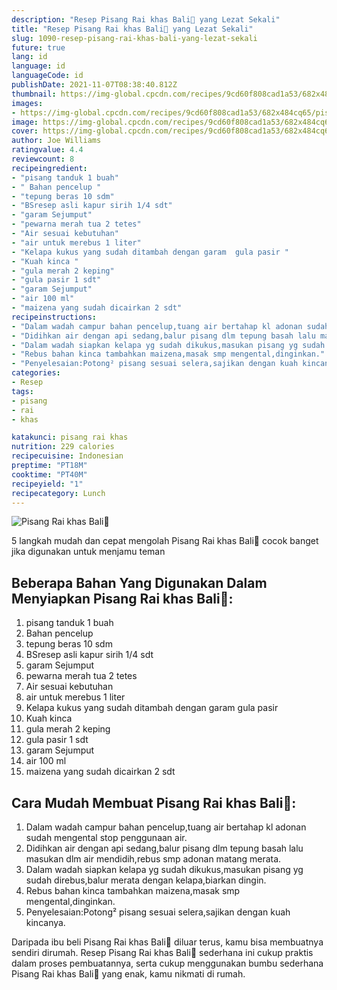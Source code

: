 ```yaml
---
description: "Resep Pisang Rai khas Bali🍌 yang Lezat Sekali"
title: "Resep Pisang Rai khas Bali🍌 yang Lezat Sekali"
slug: 1090-resep-pisang-rai-khas-bali-yang-lezat-sekali
future: true
lang: id
language: id
languageCode: id
publishDate: 2021-11-07T08:38:40.812Z 
thumbnail: https://img-global.cpcdn.com/recipes/9cd60f808cad1a53/682x484cq65/pisang-rai-khas-bali-foto-resep-utama.png
images:
- https://img-global.cpcdn.com/recipes/9cd60f808cad1a53/682x484cq65/pisang-rai-khas-bali-foto-resep-utama.png
image: https://img-global.cpcdn.com/recipes/9cd60f808cad1a53/682x484cq65/pisang-rai-khas-bali-foto-resep-utama.png
cover: https://img-global.cpcdn.com/recipes/9cd60f808cad1a53/682x484cq65/pisang-rai-khas-bali-foto-resep-utama.png
author: Joe Williams
ratingvalue: 4.4
reviewcount: 8
recipeingredient:
- "pisang tanduk 1 buah"
- " Bahan pencelup "
- "tepung beras 10 sdm"
- "BSresep asli kapur sirih 1/4 sdt"
- "garam Sejumput"
- "pewarna merah tua 2 tetes"
- "Air sesuai kebutuhan"
- "air untuk merebus 1 liter"
- "Kelapa kukus yang sudah ditambah dengan garam  gula pasir "
- "Kuah kinca "
- "gula merah 2 keping"
- "gula pasir 1 sdt"
- "garam Sejumput"
- "air 100 ml"
- "maizena yang sudah dicairkan 2 sdt"
recipeinstructions:
- "Dalam wadah campur bahan pencelup,tuang air bertahap kl adonan sudah mengental stop penggunaan air."
- "Didihkan air dengan api sedang,balur pisang dlm tepung basah lalu masukan dlm air mendidih,rebus smp adonan matang merata."
- "Dalam wadah siapkan kelapa yg sudah dikukus,masukan pisang yg sudah direbus,balur merata dengan kelapa,biarkan dingin."
- "Rebus bahan kinca tambahkan maizena,masak smp mengental,dinginkan."
- "Penyelesaian:Potong² pisang sesuai selera,sajikan dengan kuah kincanya."
categories:
- Resep
tags:
- pisang
- rai
- khas

katakunci: pisang rai khas 
nutrition: 229 calories
recipecuisine: Indonesian
preptime: "PT18M"
cooktime: "PT40M"
recipeyield: "1"
recipecategory: Lunch
---
```



![Pisang Rai khas Bali🍌](https://img-global.cpcdn.com/recipes/9cd60f808cad1a53/682x484cq65/pisang-rai-khas-bali-foto-resep-utama.png)

5 langkah mudah dan cepat mengolah  Pisang Rai khas Bali🍌 cocok banget jika digunakan untuk menjamu teman

<!--inarticleads1-->

## Beberapa Bahan Yang Digunakan Dalam Menyiapkan Pisang Rai khas Bali🍌:

1. pisang tanduk 1 buah
1.  Bahan pencelup 
1. tepung beras 10 sdm
1. BSresep asli kapur sirih 1/4 sdt
1. garam Sejumput
1. pewarna merah tua 2 tetes
1. Air sesuai kebutuhan
1. air untuk merebus 1 liter
1. Kelapa kukus yang sudah ditambah dengan garam  gula pasir 
1. Kuah kinca 
1. gula merah 2 keping
1. gula pasir 1 sdt
1. garam Sejumput
1. air 100 ml
1. maizena yang sudah dicairkan 2 sdt



<!--inarticleads2-->

## Cara Mudah Membuat Pisang Rai khas Bali🍌:

1. Dalam wadah campur bahan pencelup,tuang air bertahap kl adonan sudah mengental stop penggunaan air.
1. Didihkan air dengan api sedang,balur pisang dlm tepung basah lalu masukan dlm air mendidih,rebus smp adonan matang merata.
1. Dalam wadah siapkan kelapa yg sudah dikukus,masukan pisang yg sudah direbus,balur merata dengan kelapa,biarkan dingin.
1. Rebus bahan kinca tambahkan maizena,masak smp mengental,dinginkan.
1. Penyelesaian:Potong² pisang sesuai selera,sajikan dengan kuah kincanya.




Daripada ibu beli  Pisang Rai khas Bali🍌  diluar terus, kamu  bisa membuatnya sendiri dirumah. Resep  Pisang Rai khas Bali🍌  sederhana ini cukup praktis dalam proses pembuatannya, serta cukup menggunakan bumbu sederhana  Pisang Rai khas Bali🍌  yang enak, kamu nikmati di rumah.
